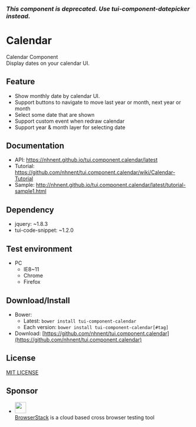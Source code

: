 ### _This component is deprecated. Use tui-component-datepicker instead._


Calendar
===============
Calendar Component<br>
Display dates on your calendar UI.

## Feature
* Show monthly date by calendar UI.
* Support buttons to navigate to move last year or month, next year or month
* Select some date that are shown
* Support custom event when redraw calendar
* Support year & month layer for selecting date

## Documentation
* API: https://nhnent.github.io/tui.component.calendar/latest
* Tutorial: https://github.com/nhnent/tui.component.calendar/wiki/Calendar-Tutorial
* Sample: http://nhnent.github.io/tui.component.calendar/latest/tutorial-sample1.html

## Dependency
* jquery: ~1.8.3
* tui-code-snippet: ~1.2.0

## Test environment
* PC
    * IE8~11
    * Chrome
    * Firefox

## Download/Install
* Bower:
   * Latest: `bower install tui-component-calendar`
   * Each version: `bower install tui-component-calendar[#tag]`
* Download: [https://github.com/nhnent/tui.component.calendar](https://github.com/nhnent/tui.component.calendar)

## License
[MIT LICENSE](https://github.com/nhnent/tui.component.calendar/blob/master/LICENSE)

## Sponsor
* <img src="https://cloud.githubusercontent.com/assets/12269563/12287774/8cf4d2c0-ba12-11e5-9fa8-0a9c452cca05.png" height="30"><br>
 [BrowserStack](https://www.browserstack.com/) is a cloud based cross browser testing tool
